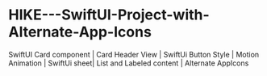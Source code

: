 # HIKE---SwiftUI-Project-with-Alternate-App-Icons
SwiftUI Card component | Card Header View | SwiftUi Button Style | Motion Animation | SwiftUi sheet| List and Labeled content | Alternate AppIcons
